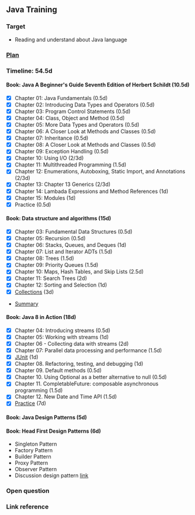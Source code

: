 ## Java Training

### Target

- Reading and understand about Java language

### [Plan](https://docs.google.com/document/d/1TzgB_IoaJhBJA5syzvWpXdDuFC2g31UyP_k15WmqQK4/edit#)

### Timeline: 54.5d

#### Book: Java A Beginner's Guide Seventh Edition of Herbert Schildt (10.5d)

- [x] Chapter 01: Java Fundamentals (0.5d)
- [x] Chapter 02: Introducing Data Types and Operators (0.5d)
- [x] Chapter 03: Program Control Statements (0.5d)
- [x] Chapter 04: Class, Object and Method (0.5d)
- [x] Chapter 05: More Data Types and Operators (0.5d)
- [x] Chapter 06: A Closer Look at Methods and Classes (0.5d)
- [x] Chapter 07: Inheritance (0.5d)
- [x] Chapter 08: A Closer Look at Methods and Classes (0.5d)
- [x] Chapter 09: Exception Handling (0.5d)
- [x] Chapter 10: Using I/O (2/3d)
- [x] Chapter 11: Multithreaded Programming (1.5d)
- [x] Chapter 12: Enumerations, Autoboxing, Static Import, and Annotations (2/3d)
- [x] Chapter 13: Chapter 13 Generics (2/3d)
- [x] Chapter 14: Lambada Expressions and Method References (1d)
- [x] Chapter 15: Modules (1d)
- [x] Practice (0.5d)

#### Book: Data structure and algorithms (15d)

- [x] Chapter 03: Fundamental Data Structures (0.5d)
- [x] Chapter 05: Recursion (0.5d)
- [x] Chapter 06: Stacks, Queues, and Deques (1d)
- [x] Chapter 07: List and Iterator ADTs (1.5d)
- [x] Chapter 08: Trees (1.5d)
- [x] Chapter 09: Priority Queues (1.5d)
- [x] Chapter 10: Maps, Hash Tables, and Skip Lists (2.5d)
- [x] Chapter 11: Search Trees (2d)
- [x] Chapter 12: Sorting and Selection (1d)
- [x] [Collections](https://www.javatpoint.com/collections-in-java) (3d)
- [Summary](https://docs.google.com/spreadsheets/d/10ipoLbS8TfBHXToTVYfHAUnDKjXDy6dxagDcLrEwJNE/edit)

#### Book: Java 8 in Action (18d)

- [x] Chapter 04: Introducing streams (0.5d)
- [x] Chapter 05: Working with streams (1d)
- [x] Chapter 06 - Collecting data with streams (2d)
- [x] Chapter 07: Parallel data processing and performance (1.5d)
- [x] [JUnit](https://www.tutorialspoint.com/junit/junit_useful_resources.htm) (1d)
- [x] Chapter 08. Refactoring, testing, and debugging (1d)
- [x] Chapter 09. Default methods (0.5d)
- [x] Chapter 10. Using Optional as a better alternative to null (0.5d)
- [x] Chapter 11. CompletableFuture: composable asynchronous programming (1.5d)
- [x] Chapter 12. New Date and Time API (1.5d)
- [x] [Practice](https://docs.google.com/document/d/1Pv3J0RFwlNbwGqPX0uVixESupbul6AwE44g-QC3sldw/edit) (7d)

#### Book: Java Design Patterns (5d)

#### Book: Head First Design Patterns (6d)

- Singleton Pattern
- Factory Pattern
- Builder Pattern
- Proxy Pattern
- Observer Pattern
- Discussion design pattern [link](https://docs.google.com/presentation/d/1ihcedk__n4cvQ-C6UySnca0OUR7xh7VctC5Hp5e7ew8/edit?usp=sharing)

### Open question

### Link reference 